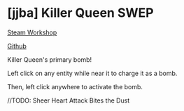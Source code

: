 # [jjba] Killer Queen SWEP
[Steam Workshop](https://steamcommunity.com/sharedfiles/filedetails/?id=832937251)

[Github](https://github.com/kotborealis/gmod_killerqueen)

Killer Queen's primary bomb! 

Left click on any entity while near it to charge it as a bomb. 

Then, left click anywhere to activate the bomb. 

//TODO: 
Sheer Heart Attack 
Bites the Dust